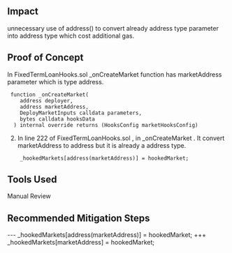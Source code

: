 ## Impact
unnecessary use of address() to convert already address type parameter into address type which cost additional gas.

## Proof of Concept
In FixedTermLoanHooks.sol _onCreateMarket function has marketAddress parameter which is type address.

```
 function _onCreateMarket(
    address deployer,
    address marketAddress,
    DeployMarketInputs calldata parameters,
    bytes calldata hooksData
  ) internal override returns (HooksConfig marketHooksConfig)
```
2.  In line 222 of FixedTermLoanHooks.sol , in _onCreateMarket . It convert marketAddress to address but it is already a address type.
```
    _hookedMarkets[address(marketAddress)] = hookedMarket;
```
## Tools Used
Manual Review

## Recommended Mitigation Steps
---     _hookedMarkets[address(marketAddress)] = hookedMarket;
+++        _hookedMarkets[marketAddress] = hookedMarket;